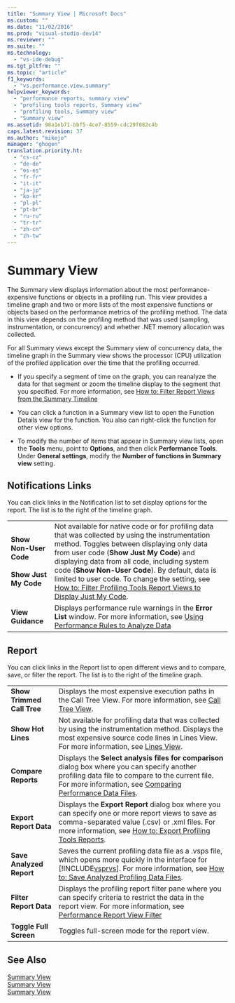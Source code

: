 ```yaml
---
title: "Summary View | Microsoft Docs"
ms.custom: ""
ms.date: "11/02/2016"
ms.prod: "visual-studio-dev14"
ms.reviewer: ""
ms.suite: ""
ms.technology: 
  - "vs-ide-debug"
ms.tgt_pltfrm: ""
ms.topic: "article"
f1_keywords: 
  - "vs.performance.view.summary"
helpviewer_keywords: 
  - "performance reports, summary view"
  - "profiling tools reports, Summary view"
  - "profiling tools, Summary view"
  - "Summary view"
ms.assetid: 98a1eb71-bbf5-4ce7-8559-cdc29f082c4b
caps.latest.revision: 37
ms.author: "mikejo"
manager: "ghogen"
translation.priority.ht: 
  - "cs-cz"
  - "de-de"
  - "es-es"
  - "fr-fr"
  - "it-it"
  - "ja-jp"
  - "ko-kr"
  - "pl-pl"
  - "pt-br"
  - "ru-ru"
  - "tr-tr"
  - "zh-cn"
  - "zh-tw"
---
```

# Summary View
The Summary view displays information about the most performance-expensive functions or objects in a profiling run. This view provides a timeline graph and two or more lists of the most expensive functions or objects based on the performance metrics of the profiling method. The data in this view depends on the profiling method that was used (sampling, instrumentation, or concurrency) and whether .NET memory allocation was collected.  
  
 For all Summary views except the Summary view of concurrency data, the timeline graph in the Summary view shows the processor (CPU) utilization of the profiled application over the time that the profiling occurred.  
  
-   If you specify a segment of time on the graph, you can reanalyze the data for that segment or zoom the timeline display to the segment that you specified. For more information, see [How to: Filter Report Views from the Summary Timeline](../profiling/how-to-filter-report-views-from-the-summary-timeline.md)  
  
-   You can click a function in a Summary view list to open the Function Details view for the function. You also can right-click the function for other view options.  
  
-   To modify the number of items that appear in Summary view lists, open the **Tools** menu, point to **Options**, and then click **Performance Tools**. Under **General settings**, modify the **Number of functions in Summary view** setting.  
  
## Notifications Links  
 You can click links in the Notification list to set display options for the report. The list is to the right of the timeline graph.  
  
|||  
|-|-|  
|**Show Non-User Code**<br /><br /> **Show Just My Code**|Not available for native code or for profiling data that was collected by using the instrumentation method. Toggles between displaying only data from user code (**Show Just My Code**) and displaying data from all code, including system code (**Show Non-User Code**). By default, data is limited to user code. To change the setting, see [How to: Filter Profiling Tools Report Views to Display Just My Code](../profiling/how-to-filter-profiling-tools-report-views-to-display-just-my-code.md).|  
|**View Guidance**|Displays performance rule warnings in the **Error List** window. For more information, see [Using Performance Rules to Analyze Data](../profiling/using-performance-rules-to-analyze-data.md)|  
  
## Report  
 You can click links in the Report list to open different views and to compare, save, or filter the report. The list is to the right of the timeline graph.  
  
|||  
|-|-|  
|**Show Trimmed Call Tree**|Displays the most expensive execution paths in the Call Tree View. For more information, see [Call Tree View](../profiling/call-tree-view.md).|  
|**Show Hot Lines**|Not available for profiling data that was collected by using the instrumentation method. Displays the most expensive source code lines in Lines View. For more information, see [Lines View](../profiling/lines-view.md).|  
|**Compare Reports**|Displays the **Select analysis files for comparison** dialog box where you can specify another profiling data file to compare to the current file. For more information, see [Comparing Performance Data Files](../profiling/comparing-performance-data-files.md).|  
|**Export Report Data**|Displays the **Export Report** dialog box where you can specify one or more report views to save as comma-separated value (.csv) or .xml files. For more information, see [How to: Export Profiling Tools Reports](http://msdn.microsoft.com/en-us/174b5bd3-df9b-4fd4-88d4-76032ab90451).|  
|**Save Analyzed Report**|Saves the current profiling data file as a .vsps file, which opens more quickly in the interface for [!INCLUDE[vsprvs](../code-quality/includes/vsprvs_md.md)]. For more information, see [How to: Save Analyzed Profiling Data Files](http://msdn.microsoft.com/en-us/0340ddde-caf4-48ac-8af3-d15dcdade556).|  
|**Filter Report Data**|Displays the profiling report filter pane where you can specify criteria to restrict the data in the report view. For more information, see [Performance Report View Filter](../profiling/performance-report-view-filter.md)|  
|**Toggle Full Screen**|Toggles full-screen mode for the report view.|  
  
## See Also  
 [Summary View](../profiling/summary-view-sampling-data.md)   
 [Summary View](../profiling/summary-view-instrumentation-data.md)   
 [Summary View](../profiling/summary-view-dotnet-memory-data.md)
